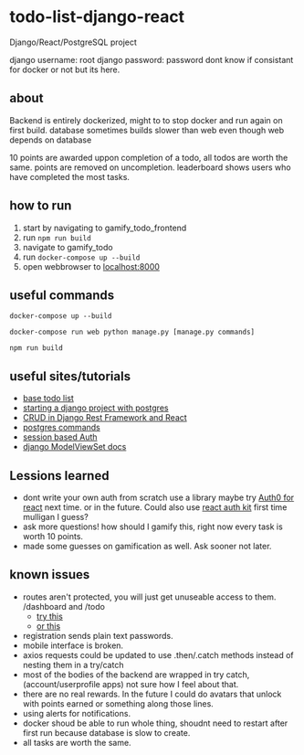 # todo-list-django-react

Django/React/PostgreSQL project

django username: root
django password: password
dont know if consistant for docker or not but its here.

## about

Backend is entirely dockerized, might to to stop docker and run again on first build. database sometimes builds slower than web even though web depends on database

10 points are awarded uppon completion of a todo, all todos are worth the same. points are removed on uncompletion.
leaderboard shows users who have completed the most tasks.

## how to run

1. start by navigating to gamify_todo_frontend
2. run `npm run build`
3. navigate to gamify_todo
4. run `docker-compose up --build`
5. open webbrowser to [localhost:8000](http://localhost:8000/)

## useful commands

```console
docker-compose up --build
```

```console
docker-compose run web python manage.py [manage.py commands]
```

```console
npm run build
```

## useful sites/tutorials

- [base todo list](https://www.digitalocean.com/community/tutorials/build-a-to-do-application-using-django-and-react)
- [starting a django project with postgres](https://stackpython.medium.com/how-to-start-django-project-with-a-database-postgresql-aaa1d74659d8)
- [CRUD in Django Rest Framework and React](https://saasitive.com/tutorial/crud-django-rest-framework-react/)
- [postgres commands](https://www.postgresqltutorial.com/postgresql-administration/postgresql-show-tables/)
- [session based Auth](https://www.youtube.com/watch?v=89KrqjqPeZ0)
- [django ModelViewSet docs](https://www.cdrf.co/3.1/rest_framework.viewsets/ModelViewSet.html)

## Lessions learned

- dont write your own auth from scratch use a library maybe try [Auth0 for react](https://auth0.com/blog/complete-guide-to-react-user-authentication/) next time. or in the future. Could also use [react auth kit](https://www.npmjs.com/package/react-auth-kit) first time mulligan I guess?
- ask more questions! how should I gamify this, right now every task is worth 10 points.
- made some guesses on gamification as well. Ask sooner not later.

## known issues

- routes aren't protected, you will just get unuseable access to them. /dashboard and /todo
  - [try this](https://stackoverflow.com/questions/62384395/protected-route-with-react-router-v6)
  - [or this](https://stackoverflow.com/questions/66289122/how-to-create-a-protected-route-with-react-router-dom)
- registration sends plain text passwords.
- mobile interface is broken.
- axios requests could be updated to use .then/.catch methods instead of nesting them in a try/catch
- most of the bodies of the backend are wrapped in try catch, (account/userprofile apps) not sure how I feel about that.
- there are no real rewards. In the future I could do avatars that unlock with points earned or something along those lines.
- using alerts for notifications.
- docker shoud be able to run whole thing, shoudnt need to restart after first run because database is slow to create.
- all tasks are worth the same.
